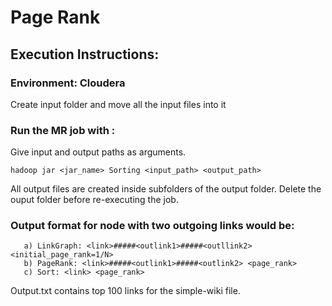 # Page Rank

## Execution Instructions:
### Environment: Cloudera
Create input folder and move all the input files into it

### Run the MR job with :
Give input and output paths as arguments.
```
hadoop jar <jar_name> Sorting <input_path> <output_path>
```
All output files are created inside subfolders of the output folder.
Delete the ouput folder before re-executing the job.
### Output format for node with two outgoing links would be:
```
   a) LinkGraph: <link>#####<outlink1>#####<outllink2> <initial_page_rank=1/N>
   b) PageRank: <link>#####<outlink1>#####<outlink2> <page_rank>
   c) Sort: <link> <page_rank>
```
Output.txt contains top 100 links for the simple-wiki file.
